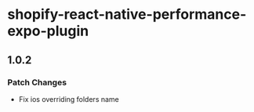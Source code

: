 # shopify-react-native-performance-expo-plugin

## 1.0.2

### Patch Changes

- Fix ios overriding folders name

